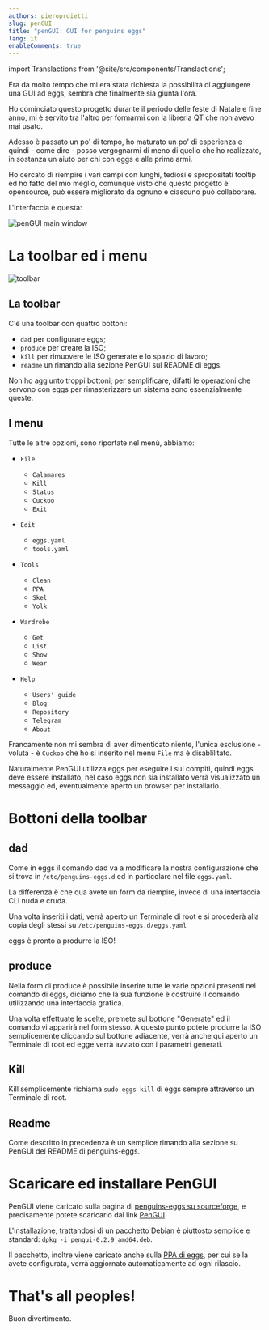 ```yaml
---
authors: pieroproietti
slug: penGUI
title: "penGUI: GUI for penguins eggs"
lang: it
enableComments: true
---
```


import Translactions from '@site/src/components/Translactions';

<Translactions />

Era da molto tempo che mi era stata richiesta la possibilità di aggiungere una GUI ad eggs, sembra che finalmente sia giunta l'ora.

Ho cominciato questo progetto durante il periodo delle feste di Natale e fine anno, mi è servito tra l'altro per formarmi con la libreria QT che non avevo mai usato. 

Adesso è passato un po' di tempo, ho maturato un po' di esperienza e quindi - come dire - posso vergognarmi di meno di quello che ho realizzato, in sostanza un aiuto per chi con eggs è alle prime armi.

Ho cercato di riempire i vari campi con lunghi, tediosi e spropositati tooltip ed ho fatto del mio meglio, comunque visto che questo progetto è opensource, può essere migliorato da ognuno e ciascuno può collaborare.

L'interfaccia è questa:

![penGUI main window](/images/pengui-main-window.png)

# La toolbar ed i menu


![toolbar](/images/toolbar.png)
## La toolbar
C'è una toolbar con quattro bottoni:
* `dad` per configurare eggs;
* `produce` per creare la ISO;
* `kill` per rimuovere le ISO generate e lo spazio di lavoro;
* `readme` un rimando alla sezione PenGUI sul README di eggs.

Non ho aggiunto troppi bottoni, per semplificare, difatti le operazioni che servono con eggs per rimasterizzare un sistema sono essenzialmente queste.

## I menu
Tutte le altre opzioni, sono riportate nel menù, abbiamo:

* `File`
    * `Calamares`
    * `Kill`
    * `Status`
    * `Cuckoo`
    * `Exit`

* `Edit`
    * `eggs.yaml`
    * `tools.yaml`

* `Tools`
    * `Clean`
    * `PPA`
    * `Skel`
    * `Yolk`

* `Wardrobe`
    * `Get`
    * `List`
    * `Show`
    * `Wear`

* `Help`
    * `Users' guide`
    * `Blog`
    * `Repository`
    * `Telegram`
    * `About`

Francamente non mi sembra di aver dimenticato niente, l'unica esclusione - voluta - è `Cuckoo` che ho si inserito nel menu `File` ma è disablilitato.

Naturalmente PenGUI utilizza eggs per eseguire i sui compiti, quindi eggs deve essere installato, nel caso eggs non sia installato verrà visualizzato un messaggio ed, eventualmente aperto un browser per installarlo.


# Bottoni della toolbar
## dad
Come in eggs il comando dad va a modificare la nostra configurazione che si trova in `/etc/penguins-eggs.d` ed in particolare nel file `eggs.yaml`. 

La differenza è che qua avete un form da riempire, invece di una interfaccia CLI nuda e cruda.

Una volta inseriti i dati, verrà aperto un Terminale di root e si procederà alla copia degli stessi su `/etc/penguins-eggs.d/eggs.yaml`

eggs è pronto a produrre la ISO!

## produce
Nella form di produce è possibile inserire tutte le varie opzioni presenti nel comando di eggs, diciamo che la sua funzione è costruire il comando utilizzando una interfaccia grafica. 

Una volta effettuate le scelte, premete sul bottone "Generate" ed il comando vi apparirà nel form stesso. A questo punto potete produrre la ISO semplicemente cliccando sul bottone adiacente, verrà anche qui aperto un Terminale di root ed egge verrà avviato con i parametri generati.

## Kill
Kill semplicemente richiama `sudo eggs kill` di eggs sempre attraverso un Terminale di root.

## Readme
Come descritto in precedenza è un semplice rimando alla sezione su PenGUI del README di penguins-eggs.


# Scaricare ed installare PenGUI
PenGUI viene caricato sulla pagina di [penguins-eggs su sourceforge](https://sourceforge.net/projects/penguins-eggs/), e precisamente potete scaricarlo dal link [PenGUI](https://sourceforge.net/projects/penguins-eggs/files/penGUI/).

L'installazione, trattandosi di un pacchetto Debian è piuttosto semplice e standard: `dpkg -i pengui-0.2.9_amd64.deb`.

Il pacchetto, inoltre viene caricato anche sulla [PPA di eggs](https://github.com/pieroproietti/penguins-eggs-ppa), per cui se la avete configurata, verrà aggiornato automaticamente ad ogni rilascio.


# That's all peoples!

Buon divertimento.


